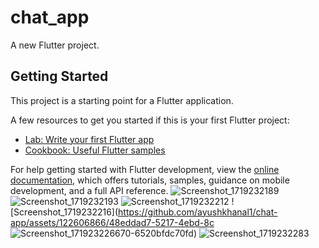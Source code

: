 # chat_app

A new Flutter project.

## Getting Started

This project is a starting point for a Flutter application.

A few resources to get you started if this is your first Flutter project:

- [Lab: Write your first Flutter app](https://docs.flutter.dev/get-started/codelab)
- [Cookbook: Useful Flutter samples](https://docs.flutter.dev/cookbook)

For help getting started with Flutter development, view the
[online documentation](https://docs.flutter.dev/), which offers tutorials,
samples, guidance on mobile development, and a full API reference.
![Screenshot_1719232189](https://github.com/ayushkhanal1/chat-app/assets/122606866/83a4840b-b54f-47c6-bd06-dabfef2e54cd)
![Screenshot_1719232193](https://github.com/ayushkhanal1/chat-app/assets/122606866/5fb6fc38-bff1-46bb-a827-1c19430695c9)
![Screenshot_1719232212](https://github.com/ayushkhanal1/chat-app/assets/122606866/1b6ed37e-c93a-46cf-8eee-d95ae029f9a0)
![Screenshot_1719232216](https://github.com/ayushkhanal1/chat-app/assets/122606866/48eddad7-5217-4ebd-8c
![Screenshot_1719232266](https://github.com/ayushkhanal1/chat-app/assets/122606866/59eff0d2-844a-423e-9564-28699bbc3c92)70-6520bfdc70fd)
![Screenshot_1719232283](https://github.com/ayushkhanal1/chat-app/assets/122606866/babaee11-b0f2-412e-a7c4-5f8b2da401d4)
